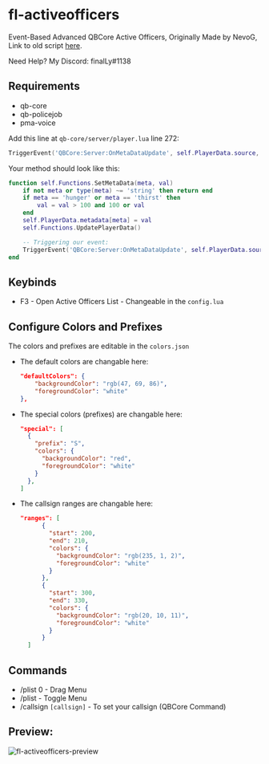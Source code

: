 # fl-activeofficers
Event-Based Advanced QBCore Active Officers,
Originally Made by NevoG,
Link to old script [here](https://forum.cfx.re/t/release-fivem-advanced-active-officers/1798459).

Need Help? My Discord: finalLy#1138

## Requirements
- qb-core
- qb-policejob
- pma-voice

Add this line at `qb-core/server/player.lua` line 272:

```lua
TriggerEvent('QBCore:Server:OnMetaDataUpdate', self.PlayerData.source, meta, val)
```

Your method should look like this:

```lua
function self.Functions.SetMetaData(meta, val)
    if not meta or type(meta) ~= 'string' then return end
    if meta == 'hunger' or meta == 'thirst' then
        val = val > 100 and 100 or val
    end
    self.PlayerData.metadata[meta] = val
    self.Functions.UpdatePlayerData()

    -- Triggering our event:
    TriggerEvent('QBCore:Server:OnMetaDataUpdate', self.PlayerData.source, meta, val)
end
```

## Keybinds
- F3 - Open Active Officers List - Changeable in the `config.lua`

## Configure Colors and Prefixes

The colors and prefixes are editable in the `colors.json`

- The default colors are changable here:
  ```json  
  "defaultColors": {
      "backgroundColor": "rgb(47, 69, 86)",
      "foregroundColor": "white"
  },
  ```
- The special colors (prefixes) are changable here:
  ```json
  "special": [
    {
      "prefix": "S",
      "colors": {
        "backgroundColor": "red",
        "foregroundColor": "white"
      }
    },
  ]
  ```
- The callsign ranges are changable here:
  ```json
  "ranges": [
        {
          "start": 200,
          "end": 210,
          "colors": {
            "backgroundColor": "rgb(235, 1, 2)",
            "foregroundColor": "white"
          }
        },
        {
          "start": 300,
          "end": 330,
          "colors": {
            "backgroundColor": "rgb(20, 10, 11)",
            "foregroundColor": "white"
          }
        }
    ]
  ```

## Commands
- /plist 0 - Drag Menu
- /plist - Toggle Menu
- /callsign `[callsign]` - To set your callsign (QBCore Command)

## Preview:

![fl-activeofficers-preview](https://github.com/finalLy134/fl-activeofficers/assets/60448180/f9345bbf-a1d7-4929-92ad-e4490b4b69c9)
